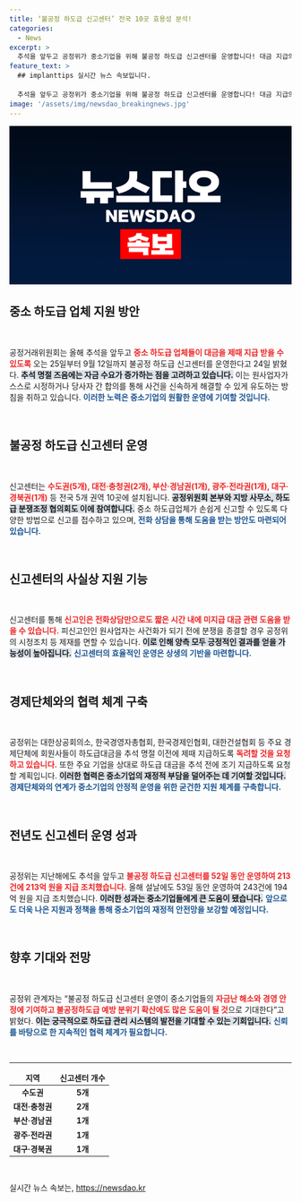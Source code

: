 ```yaml
---
title: ‘불공정 하도급 신고센터’ 전국 10곳 효용성 분석!
categories:
  - News
excerpt: >
  추석을 앞두고 공정위가 중소기업을 위해 불공정 하도급 신고센터를 운영합니다! 대금 지급의 어려움을 겪는 하도급 업체들에게 신속한 피해 구제를 약속하며, 기업들이 자금을 원활히 조달할 수 있도록 지원합니다.
feature_text: >
  ## implanttips 실시간 뉴스 속보입니다.

  추석을 앞두고 공정위가 중소기업을 위해 불공정 하도급 신고센터를 운영합니다! 대금 지급의 어려움을 겪는 하도급 업체들에게 신속한 피해 구제를 약속하며, 기업들이 자금을 원활히 조달할 수 있도록 지원합니다.
image: '/assets/img/newsdao_breakingnews.jpg'
---
```


<p><img src="/assets/img/newsdao_breakingnews.jpg" alt="implanttips 속보" /></p>

<h2 data-ke-size="size26">중소 하도급 업체 지원 방안</h2>

<p data-ke-size="size16">&nbsp;</p>

<p>공정거래위원회는 올해 추석을 앞두고 <b><span style="color: #ee2323;">중소 하도급 업체들이 대금을 제때 지급 받을 수 있도록</span></b> 오는 25일부터 9월 12일까지 불공정 하도급 신고센터를 운영한다고 24일 밝혔다. <b><span style="background-color: #21538527;">추석 명절 즈음에는 자금 수요가 증가하는 점을 고려하고 있습니다.</span></b> 이는 원사업자가 스스로 시정하거나 당사자 간 합의를 통해 사건을 신속하게 해결할 수 있게 유도하는 방침을 취하고 있습니다. <b><span style="color: #1a5490;">이러한 노력은 중소기업의 원활한 운영에 기여할 것입니다.</span></b></p>

<p data-ke-size="size16">&nbsp;</p>

<h2 data-ke-size="size26">불공정 하도급 신고센터 운영</h2>

<p data-ke-size="size16">&nbsp;</p>

<p>신고센터는 <b><span style="color: #ee2323;">수도권(5개), 대전·충청권(2개), 부산·경남권(1개), 광주·전라권(1개), 대구·경북권(1개)</span></b> 등 전국 5개 권역 10곳에 설치됩니다. <b><span style="background-color: #21538527;">공정위원회 본부와 지방 사무소, 하도급 분쟁조정 협의회도 이에 참여합니다.</span></b> 중소 하도급업체가 손쉽게 신고할 수 있도록 다양한 방법으로 신고를 접수하고 있으며, <b><span style="color: #1a5490;">전화 상담을 통해 도움을 받는 방안도 마련되어 있습니다.</span></b></p>

<p data-ke-size="size16">&nbsp;</p>

<h2 data-ke-size="size26">신고센터의 사실상 지원 기능</h2>

<p data-ke-size="size16">&nbsp;</p>

<p>신고센터를 통해 <b><span style="color: #ee2323;">신고인은 전화상담만으로도 짧은 시간 내에 미지급 대금 관련 도움을 받을 수 있습니다.</span></b> 피신고인인 원사업자는 사건화가 되기 전에 분쟁을 종결할 경우 공정위의 시정조치 등 제재를 면할 수 있습니다. <b><span style="background-color: #21538527;">이로 인해 양측 모두 긍정적인 결과를 얻을 가능성이 높아집니다.</span></b> <b><span style="color: #1a5490;">신고센터의 효율적인 운영은 상생의 기반을 마련합니다.</span></b></p>

<p data-ke-size="size16">&nbsp;</p>

<h2 data-ke-size="size26">경제단체와의 협력 체계 구축</h2>

<p data-ke-size="size16">&nbsp;</p>

<p>공정위는 대한상공회의소, 한국경영자총협회, 한국경제인협회, 대한건설협회 등 주요 경제단체에 회원사들이 하도급대금을 추석 명절 이전에 제때 지급하도록 <b><span style="color: #ee2323;">독려할 것을 요청하고 있습니다.</span></b> 또한 주요 기업을 상대로 하도급 대금을 추석 전에 조기 지급하도록 요청할 계획입니다. <b><span style="background-color: #21538527;">이러한 협력은 중소기업의 재정적 부담을 덜어주는 데 기여할 것입니다.</span></b> <b><span style="color: #1a5490;">경제단체와의 연계가 중소기업의 안정적 운영을 위한 굳건한 지원 체계를 구축합니다.</span></b></p>

<p data-ke-size="size16">&nbsp;</p>

<h2 data-ke-size="size26">전년도 신고센터 운영 성과</h2>

<p data-ke-size="size16">&nbsp;</p>

<p>공정위는 지난해에도 추석을 앞두고 <b><span style="color: #ee2323;">불공정 하도급 신고센터를 52일 동안 운영하여 213건에 213억 원을 지급 조치했습니다.</span></b> 올해 설날에도 53일 동안 운영하여 243건에 194억 원을 지급 조치했습니다. <b><span style="background-color: #21538527;">이러한 성과는 중소기업들에게 큰 도움이 됐습니다.</span></b> <b><span style="color: #1a5490;">앞으로도 더욱 나은 지원과 정책을 통해 중소기업의 재정적 안전망을 보강할 예정입니다.</span></b></p>

<p data-ke-size="size16">&nbsp;</p>

<h2 data-ke-size="size26">향후 기대와 전망</h2>

<p data-ke-size="size16">&nbsp;</p>

<p>공정위 관계자는 “불공정 하도급 신고센터 운영이 중소기업들의 <b><span style="color: #ee2323;">자금난 해소와 경영 안정에 기여하고 불공정하도급 예방 분위기 확산에도 많은 도움이 될 것</span></b>으로 기대한다”고 밝혔다. <b><span style="background-color: #21538527;">이는 궁극적으로 하도급 관리 시스템의 발전을 기대할 수 있는 기회입니다.</span></b> <b><span style="color: #1a5490;">신뢰를 바탕으로 한 지속적인 협력 체계가 필요합니다.</span></b></p>

<p data-ke-size="size16">&nbsp;</p>

<hr>

<table>
    <thead>
        <tr>
            <td style="text-align: center; height: 17px;"><b>지역</b></td>
            <td style="text-align: center; height: 17px;"><b>신고센터 개수</b></td>
        </tr>
    </thead>
    <tbody>
        <tr>
            <td style="text-align: center; height: 17px;"><b>수도권</b></td>
            <td style="text-align: center; height: 17px;"><b>5개</b></td>
        </tr>
        <tr>
            <td style="text-align: center; height: 17px;"><b>대전·충청권</b></td>
            <td style="text-align: center; height: 17px;"><b>2개</b></td>
        </tr>
        <tr>
            <td style="text-align: center; height: 17px;"><b>부산·경남권</b></td>
            <td style="text-align: center; height: 17px;"><b>1개</b></td>
        </tr>
        <tr>
            <td style="text-align: center; height: 17px;"><b>광주·전라권</b></td>
            <td style="text-align: center; height: 17px;"><b>1개</b></td>
        </tr>
        <tr>
            <td style="text-align: center; height: 17px;"><b>대구·경북권</b></td>
            <td style="text-align: center; height: 17px;"><b>1개</b></td>
        </tr>
    </tbody>
</table>

<p data-ke-size="size16">&nbsp;</p>
실시간 뉴스 속보는, <a href="https://newsdao.kr" rel="dofollow">https://newsdao.kr</a>



